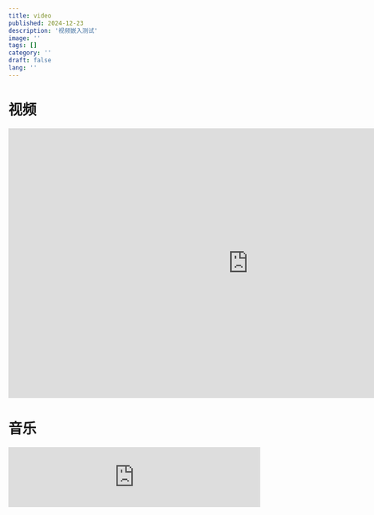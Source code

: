 ```yaml
---
title: video
published: 2024-12-23
description: '视频嵌入测试'
image: ''
tags: []
category: ''
draft: false 
lang: ''
---
```


# 视频
<iframe src="https://1drv.ms/v/c/2182f48b953d36f8/UQT4Nj2Vi_SCIIAhlzgAAAAAAFlk8KAyX82w0hM" width="960" height="540" frameborder="0" scrolling="no" allowfullscreen></iframe>

# 音乐
<iframe src="https://1drv.ms/u/c/2182f48b953d36f8/IQT4Nj2Vi_SCIIAhmzgAAAAAARmtAYS7Q930DwX786_DAbA" 
        width="100%" 
        height="auto" 
        style="max-width: 960px; height: 120px; border: none; overflow: hidden;" 
        scrolling="no">
</iframe>
